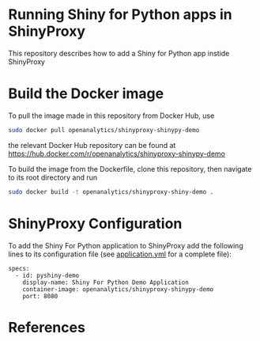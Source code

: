 # Running Shiny for Python apps in ShinyProxy

This repository describes how to add a Shiny for Python app instide ShinyProxy

# Build the Docker image

To pull the image made in this repository from Docker Hub, use

```bash
sudo docker pull openanalytics/shinyproxy-shinypy-demo
```

the relevant Docker Hub repository can be found at https://hub.docker.com/r/openanalytics/shinyproxy-shinypy-demo

To build the image from the Dockerfile, clone this repository, then navigate to its root directory and run

```bash
sudo docker build -t openanalytics/shinyproxy-shiny-demo .
```

# ShinyProxy Configuration

To add the Shiny For Python application to ShinyProxy add the following lines to its configuration file (see [application.yml](./application.yml) for a complete file):
```
specs:
  - id: pyshiny-demo
    display-name: Shiny For Python Demo Application
    container-image: openanalytics/shinyproxy-shinypy-demo
    port: 8080
```

# References
* https://shiny.posit.co/py/docs/overview.html
* https://matplotlib.org/3.5.3/gallery/userdemo/colormap_interactive_adjustment.html


**(c) Copyright Open Analytics NV, 2023.**